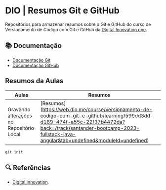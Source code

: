 
# DIO | Resumos Git e GitHub 

Repositórios para armazenar resumos sobre o Git e GitHub do curso de Versionamento de Código com Git e GitHub da [Digital Innovation one](https://www.dio.me/en). 

## 📚 Documentação
- [Documentação Git](https://git-scm.com/docs/git/)
- [Documentação GitHub](https://docs.github.com/pt)

## Resumos da Aulas

| Aulas | Resumos |
|-------|---------|
| Gravando alterações no Repositório Local | [Resumos] (https://web.dio.me/course/versionamento-de-codigo-com-git-e-github/learning/599dd3dd-d189-474f-a55c-22f37b4472da?back=/track/santander-bootcamp-2023-fullstack-java-angular&tab=undefined&moduleId=undefined) |

```
git init
```
## 🔍 Referências
- [Digital Innovation]().